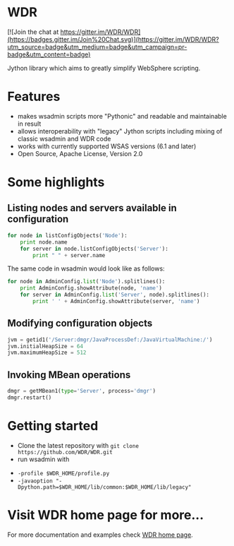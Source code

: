 WDR
===

[![Join the chat at https://gitter.im/WDR/WDR](https://badges.gitter.im/Join%20Chat.svg)](https://gitter.im/WDR/WDR?utm_source=badge&utm_medium=badge&utm_campaign=pr-badge&utm_content=badge)

Jython library which aims to greatly simplify WebSphere scripting.

# Features
* makes wsadmin scripts more "Pythonic" and readable and maintainable in result
* allows interoperability with "legacy" Jython scripts including mixing of classic wsadmin and WDR code
* works with currently supported WSAS versions (6.1 and later)
* Open Source, Apache License, Version 2.0

# Some highlights

## Listing nodes and servers available in configuration

```python
for node in listConfigObjects('Node'):
    print node.name
    for server in node.listConfigObjects('Server'):
        print " " + server.name
```

The same code in wsadmin would look like as follows:
```python
for node in AdminConfig.list('Node').splitlines():
    print AdminConfig.showAttribute(node, 'name')
    for server in AdminConfig.list('Server', node).splitlines():
        print ' ' + AdminConfig.showAttribute(server, 'name')
```
## Modifying configuration objects

```python
jvm = getid1('/Server:dmgr/JavaProcessDef:/JavaVirtualMachine:/')
jvm.initialHeapSize = 64
jvm.maximumHeapSize = 512
```

## Invoking MBean operations

```python
dmgr = getMBean1(type='Server', process='dmgr')
dmgr.restart()
```

# Getting started

* Clone the latest repository with `git clone https://github.com/WDR/WDR.git`
* run wsadmin with 
 - `-profile $WDR_HOME/profile.py`
 - `-javaoption "-Dpython.path=$WDR_HOME/lib/common:$WDR_HOME/lib/legacy"`

# Visit WDR home page for more...

For more documentation and examples check [WDR home page](http://wdr.github.io/WDR/). 

